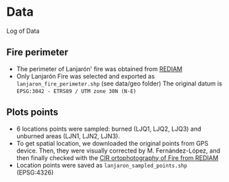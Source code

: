 # Data

Log of Data

## Fire perimeter 
- The perimeter of Lanjarón' fire was obtained from [REDIAM](https://portalrediam.cica.es/descargas?path=%2F06_RIESGOS_NATURALES_TECNOLOG%2F03_ACCIDENTES_DESASTRES%2F01_INCENDIOS%2F00_INCENDIOS%2FAreasRecorrFuego)
- Only Lanjarón Fire was selected and exported as `lanjaron_fire_perimeter.shp` (see data/geo folder) The original datum is `EPSG:3042 - ETRS89 / UTM zone 30N (N-E)`

## Plots points
- 6 locations points were sampled: burned (LJQ1, LJQ2, LJQ3) and unburned areas (LJN1, LJN2, LJN3). 
- To get spatial location, we downloaded the original points from GPS device. Then, they were visually corrected by M. Fernández-López, and then finally checked with the [CIR ortophotography of Fire from REDIAM](http://www.ideandalucia.es/catalogo/inspire/srv/api/records/865a890f538ccb8cd7ce0a9d63ffaa3baaaa4977)
- Location points were saved as `lanjaron_sampled_points.shp` (EPSG:4326) 
